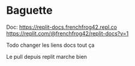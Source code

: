 # Baguette

Doc: https://replit-docs.frenchfrog42.repl.co https://replit.com/@frenchfrog42/replit-docs?v=1

Todo changer les liens docs tout ça

Le pull depuis replit marche bien
